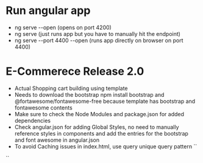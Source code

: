 # Run angular app
- ng serve --open (opens on port 4200)
- ng serve (just runs app but you have to manually hit the endpoint)
- ng serve --port 4400 --open (runs app directly on browser on port 4400)
# E-Commerece Release 2.0
- Actual Shopping cart building using template 
- Needs to download the bootstrap npm install bootstrap and @fortawesome/fontawesome-free because template has bootstrap and fontawesome contents 
- Make sure to check the Node Modules and package.json for added dependencies
- Check angular.json for adding Global Styles, no need to manually reference styles in components and add the entries for the bootstrap and font awesome in angular.json
- To avoid Caching issues in index.html, use query unique query pattern 
``
<link rel="icon" type="image/x-icon" href="favicon.ico?v=2">
``